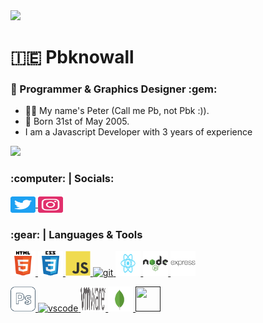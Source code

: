 <img src="https://github.com/Pbknowall/Pbknowall/blob/main/NewLogo.png">
<br>
<h1 align="left">🇮🇪 Pbknowall</h1>
<h3 align="left">💎 Programmer & Graphics Designer :gem:</h3>
<ul>
    <li>👨🏻 My name's Peter (Call me Pb, not Pbk :)).</li>
    <li>📅 Born 31st of May 2005.</li>
    <li>I am a Javascript Developer with 3 years of experience</li>
</ul>

![](https://discord.c99.nl/widget/theme-3/283312969931292672.png)

<h3 align="left">:computer: | Socials:</h3>
<p>
    <a href="https://twitter.com/pbknowall" target="blank">
        <img align="center" src="https://raw.githubusercontent.com/Pbknowall/Pbknowall/main/Assets/twitter.svg"
            alt="Pbknowall on Twitter" height="30" width="40" />
    </a>
    <a href="https://instagram.com/pbknow_all" target="blank">
        <img align="center" src="https://raw.githubusercontent.com/Pbknowall/Pbknowall/main/Assets/instagram.svg"
            alt="Pbknowall on Twitter" height="30" width="40" />
    </a>
</p>

<h3 align="left">:gear: | Languages & Tools</h3>
<p align="left">
    <a href="https://developer.mozilla.org/en-US/docs/Web/HTML" target="_blank">
        <img src="https://raw.githubusercontent.com/devicons/devicon/master/icons/html5/html5-original-wordmark.svg"
            alt="html5" width="40" height="40" />
    </a>
    <a href="https://www.w3schools.com/css/" target="_blank">
        <img src="https://raw.githubusercontent.com/devicons/devicon/master/icons/css3/css3-original-wordmark.svg"
            alt="css3" width="40" height="40" />
    </a>
    <a href="https://developer.mozilla.org/en-US/docs/Web/JavaScript" target="_blank">
        <img src="https://raw.githubusercontent.com/devicons/devicon/master/icons/javascript/javascript-original.svg"
            alt="javascript" width="40" height="40" />
    </a>
    <a href="https://git-scm.com/" target="_blank">
        <img src="https://www.vectorlogo.zone/logos/git-scm/git-scm-icon.svg" alt="git" width="40" height="40" />
    </a>
    <a href="https://reactjs.org/" target="_blank">
        <img src="https://raw.githubusercontent.com/Pbknowall/Pbknowall/main/Assets/React-icon.svg" alt="Reactjs"
            width="40" height="40" />
    </a>
    <a href="https://nodejs.org" target="_blank">
        <img src="https://raw.githubusercontent.com/devicons/devicon/master/icons/nodejs/nodejs-original-wordmark.svg"
            alt="nodejs" width="40" height="40" />
    </a>
    <a href="https://expressjs.com" target="_blank">
        <img src="https://raw.githubusercontent.com/devicons/devicon/master/icons/express/express-original-wordmark.svg"
            alt="express" width="40" height="40" />
    </a>
</p>

<p align="left">
    <a href="https://www.photoshop.com/" target="_blank">
        <img src="https://raw.githubusercontent.com/devicons/devicon/master/icons/photoshop/photoshop-line.svg"
            alt="photoshop" width="40" height="40" />
    </a>
    <a href="https://code.visualstudio.com/" target="_blank">
        <img src="https://cdn.worldvectorlogo.com/logos/visual-studio-code-1.svg" alt="vscode" width="40" height="40" />
    </a>
    <a href="https://www.vmware.com/" target="_blank">
        <img src="https://raw.githubusercontent.com/Pbknowall/Pbknowall/main/Assets/VMware.svg" alt="VMware" width="40"
            height="40" />
    </a>
    <a href="https://www.mongodb.com/" target="_blank">
        <img src="https://raw.githubusercontent.com/Pbknowall/Pbknowall/main/Assets/mongodb.svg" alt="" width="40"
            height="40" />
    </a>
    <a href="" target="_blank">
        <img src="" alt="" width="40" height="40" />
    </a>
</p>